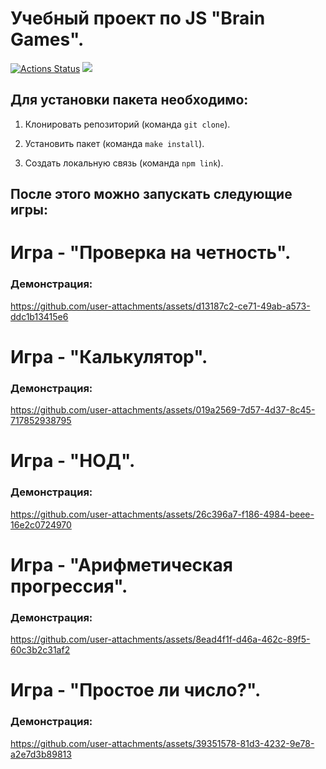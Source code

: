 # Учебный проект по JS "Brain Games".
[![Actions Status](https://github.com/QSeeng/frontend-project-44/actions/workflows/hexlet-check.yml/badge.svg)](https://github.com/QSeeng/frontend-project-44/actions)
<a href="https://codeclimate.com/github/QSeeng/frontend-project-44/maintainability"><img src="https://api.codeclimate.com/v1/badges/6ca6e8aaf179570885c3/maintainability" /></a>
## Для установки пакета необходимо:
1. Клонировать репозиторий (команда `git clone`).

3. Установить пакет (команда `make install`).
 
5. Создать локальную связь (команда `npm link`).

## После этого можно запускать следующие игры:

# Игра - "Проверка на четность".
### Демонстрация:

https://github.com/user-attachments/assets/d13187c2-ce71-49ab-a573-ddc1b13415e6

# Игра - "Калькулятор".
### Демонстрация:

https://github.com/user-attachments/assets/019a2569-7d57-4d37-8c45-717852938795

# Игра - "НОД".
### Демонстрация:

https://github.com/user-attachments/assets/26c396a7-f186-4984-beee-16e2c0724970

# Игра - "Арифметическая прогрессия".
### Демонстрация:

https://github.com/user-attachments/assets/8ead4f1f-d46a-462c-89f5-60c3b2c31af2

# Игра - "Простое ли число?".
### Демонстрация:

https://github.com/user-attachments/assets/39351578-81d3-4232-9e78-a2e7d3b89813



